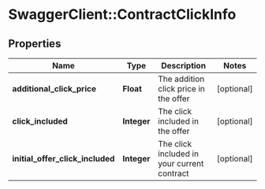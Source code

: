 # SwaggerClient::ContractClickInfo

## Properties
Name | Type | Description | Notes
------------ | ------------- | ------------- | -------------
**additional_click_price** | **Float** | The addition click price in the offer | [optional] 
**click_included** | **Integer** | The click included in the offer | [optional] 
**initial_offer_click_included** | **Integer** | The click included in your current contract | [optional] 



